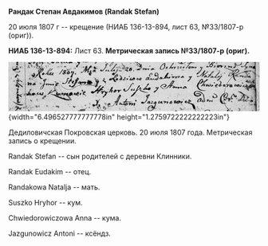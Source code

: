 **Рандак Степан Авдакимов (Randak Stefan)**

20 июля 1807 г -- крещение (НИАБ 136-13-894, лист 63, №33/1807-р
(ориг)).

**НИАБ 136-13-894:** Лист 63. **Метрическая запись №33/1807-р (ориг).**

![](./media/d8bb4afdcb490ae0aaff60c877b4ef7d14dc5f15.png){width="6.496527777777778in"
height="1.2759722222222223in"}

Дедиловичская Покровская церковь. 20 июля 1807 года. Метрическая запись
о крещении.

Randak Stefan -- сын родителей с деревни Клинники.

Randak Eudakim -- отец.

Randakowa Natalja -- мать.

Suszko Hryhor -- кум.

Chwiedorowiczowa Anna -- кума.

Jazgunowicz Antoni -- ксёндз.
